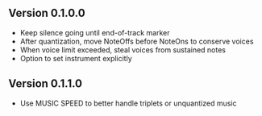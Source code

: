 ## Version 0.1.0.0

* Keep silence going until end-of-track marker
* After quantization, move NoteOffs before NoteOns to conserve voices
* When voice limit exceeded, steal voices from sustained notes
* Option to set instrument explicitly

## Version 0.1.1.0

* Use MUSIC SPEED to better handle triplets or unquantized music

